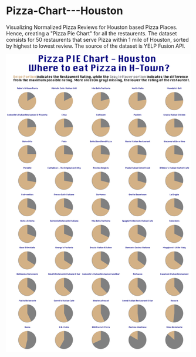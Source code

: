# Pizza-Chart---Houston
Visualizing Normalized Pizza Reviews for Houston based Pizza Places. Hence, creating a "Pizza Pie Chart" for all the restaurents. The dataset consists for 50 restaurents that serve Pizza within 1 mile of Houston, sorted by highest to lowest review. The source of the dataset is YELP Fusion API.


![Houston Pizza Chart](htown_pizza.png)
